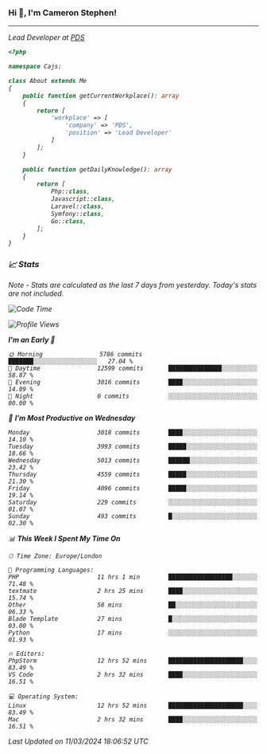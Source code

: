### Hi 👋, I'm Cameron Stephen!
<hr>
<p><em>Lead Developer at <a href="https://prindatasolutions.co.uk">PDS</a></p>


```php
<?php

namespace Cajs;

class About extends Me
{
    public function getCurrentWorkplace(): array
    {
        return [
            'workplace' => [
                'company' => 'PDS',
                'position' => 'Lead Developer'
            ]
        ];
    }

    public function getDailyKnowledge(): array
    {
        return [
            Php::class,
            Javascript::class,
            Laravel::class,
            Symfony::class,
            Go::class,
        ];
    }
}
```

### 📈 Stats
<p><em>Note - Stats are calculated as the last 7 days from yesterday. Today's stats are not included.</em></p>


<!--START_SECTION:waka-->
![Code Time](http://img.shields.io/badge/Code%20Time-3%2C732%20hrs%2041%20mins-blue)

![Profile Views](http://img.shields.io/badge/Profile%20Views-0-blue)

**I'm an Early 🐤** 

```text
🌞 Morning                5786 commits        ███████░░░░░░░░░░░░░░░░░░   27.04 % 
🌆 Daytime                12599 commits       ███████████████░░░░░░░░░░   58.87 % 
🌃 Evening                3016 commits        ████░░░░░░░░░░░░░░░░░░░░░   14.09 % 
🌙 Night                  0 commits           ░░░░░░░░░░░░░░░░░░░░░░░░░   00.00 % 
```
📅 **I'm Most Productive on Wednesday** 

```text
Monday                   3018 commits        ████░░░░░░░░░░░░░░░░░░░░░   14.10 % 
Tuesday                  3993 commits        █████░░░░░░░░░░░░░░░░░░░░   18.66 % 
Wednesday                5013 commits        ██████░░░░░░░░░░░░░░░░░░░   23.42 % 
Thursday                 4559 commits        █████░░░░░░░░░░░░░░░░░░░░   21.30 % 
Friday                   4096 commits        █████░░░░░░░░░░░░░░░░░░░░   19.14 % 
Saturday                 229 commits         ░░░░░░░░░░░░░░░░░░░░░░░░░   01.07 % 
Sunday                   493 commits         █░░░░░░░░░░░░░░░░░░░░░░░░   02.30 % 
```


📊 **This Week I Spent My Time On** 

```text
🕑︎ Time Zone: Europe/London

💬 Programming Languages: 
PHP                      11 hrs 1 min        ██████████████████░░░░░░░   71.48 % 
textmate                 2 hrs 25 mins       ████░░░░░░░░░░░░░░░░░░░░░   15.74 % 
Other                    58 mins             ██░░░░░░░░░░░░░░░░░░░░░░░   06.33 % 
Blade Template           27 mins             █░░░░░░░░░░░░░░░░░░░░░░░░   03.00 % 
Python                   17 mins             ░░░░░░░░░░░░░░░░░░░░░░░░░   01.93 % 

🔥 Editors: 
PhpStorm                 12 hrs 52 mins      █████████████████████░░░░   83.49 % 
VS Code                  2 hrs 32 mins       ████░░░░░░░░░░░░░░░░░░░░░   16.51 % 

💻 Operating System: 
Linux                    12 hrs 52 mins      █████████████████████░░░░   83.49 % 
Mac                      2 hrs 32 mins       ████░░░░░░░░░░░░░░░░░░░░░   16.51 % 
```


 Last Updated on 11/03/2024 18:06:52 UTC
<!--END_SECTION:waka-->
